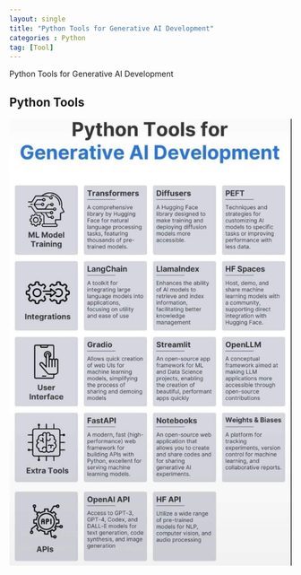 ```yaml
---
layout: single
title: "Python Tools for Generative AI Development"
categories : Python
tag: [Tool]
---
```


Python Tools for Generative AI Development

## Python Tools

![tool](/assets/posts/tool.jpg)
